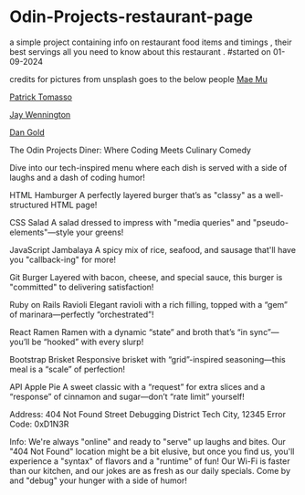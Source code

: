 # Odin-Projects-restaurant-page

a simple project containing info on restaurant food items and timings , their best servings all you need to know about this restaurant .
  #started on 01-09-2024
  

credits for pictures from unsplash goes to the below people
<a href="https://unsplash.com/@picoftasty?utm_content=creditCopyText&utm_medium=referral&utm_source=unsplash">Mae Mu</a>

<a href='https://unsplash.com/@impatrickt?utm_content=creditCopyText&utm_medium=referral&utm_source=unsplash'>Patrick Tomasso </a>

<a href="https://unsplash.com/@jaywennington?utm_content=creditCopyText&utm_medium=referral&utm_source=unsplash">Jay Wennington</a>

<a href="https://unsplash.com/@danielcgold?utm_content=creditCopyText&utm_medium=referral&utm_source=unsplash">Dan Gold</a>

The Odin Projects Diner: Where Coding Meets Culinary Comedy

Dive into our tech-inspired menu where each dish is served with a side of laughs and a dash of coding humor!

HTML Hamburger
A perfectly layered burger that’s as "classy" as a well-structured HTML page!

CSS Salad
A salad dressed to impress with "media queries" and "pseudo-elements"—style your greens!

JavaScript Jambalaya
A spicy mix of rice, seafood, and sausage that'll have you "callback-ing" for more!

Git Burger
Layered with bacon, cheese, and special sauce, this burger is "committed" to delivering satisfaction!

Ruby on Rails Ravioli
Elegant ravioli with a rich filling, topped with a “gem” of marinara—perfectly “orchestrated”!

React Ramen
Ramen with a dynamic “state” and broth that’s “in sync”—you’ll be “hooked” with every slurp!

Bootstrap Brisket
Responsive brisket with “grid”-inspired seasoning—this meal is a “scale” of perfection!

API Apple Pie
A sweet classic with a “request” for extra slices and a “response” of cinnamon and sugar—don’t “rate limit” yourself!  

Address:
404 Not Found Street
Debugging District
Tech City, 12345
Error Code: 0xD1N3R

Info:
We're always "online" and ready to "serve" up laughs and bites. Our "404 Not Found" location might be a bit elusive, but once you find us, you'll experience a "syntax" of flavors and a "runtime" of fun! Our Wi-Fi is faster than our kitchen, and our jokes are as fresh as our daily specials. Come by and "debug" your hunger with a side of humor!
